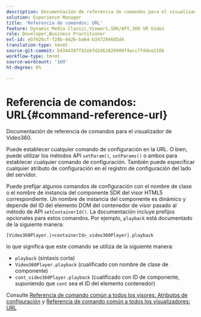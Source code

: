 ```yaml
---
description: Documentación de referencia de comandos para el visualizador de Video360.
solution: Experience Manager
title: 'Referencia de comandos: URL'
feature: Dynamic Media Classic,Viewers,SDK/API,360 VR Video
role: Developer,Business Practitioner
exl-id: eb7026cf-f28b-4426-ba64-b3472946d5d4
translation-type: tm+mt
source-git-commit: b4344397f82eb7d2d61020909f4acc7fddea210b
workflow-type: tm+mt
source-wordcount: '169'
ht-degree: 0%

---
```


# Referencia de comandos: URL{#command-reference-url}

Documentación de referencia de comandos para el visualizador de Video360.

Puede establecer cualquier comando de configuración en la URL. O bien, puede utilizar los métodos API `setParam()`, `setParams()` o ambos para establecer cualquier comando de configuración. También puede especificar cualquier atributo de configuración en el registro de configuración del lado del servidor.

Puede prefijar algunos comandos de configuración con el nombre de clase o el nombre de instancia del componente SDK del visor HTML5 correspondiente. Un nombre de instancia del componente es dinámico y depende del ID del elemento DOM del contenedor de visor pasado al método de API `setContainerId()`. La documentación incluye prefijos opcionales para estos comandos. Por ejemplo, `playback` está documentado de la siguiente manera:

```
[Video360Player.|<containerId>_video360Player].playback
```

lo que significa que este comando se utiliza de la siguiente manera:

* `playback` (sintaxis corta)
* `Video360Player.playback` (cualificado con nombre de clase de componente)
* `cont_video360Player.playback` (cualificado con ID de componente, suponiendo que  `cont` sea el ID del elemento contenedor)

Consulte [Referencia de comando común a todos los visores: Atributos de configuración](../../../r-html5-viewer-20-cmdref-configattrib/r-html5-viewer-20-cmdref-configattrib.md#concept-850e0f2c49b949deb7cfbfd330d329bd) y [Referencia de comando común a todos los visualizadores: URL](../../../c-html5-viewer-20-cmdref-url/c-html5-viewer-20-cmdref-url.md#concept-9b337f349b7b406b8c33c7ee96b3e226)
